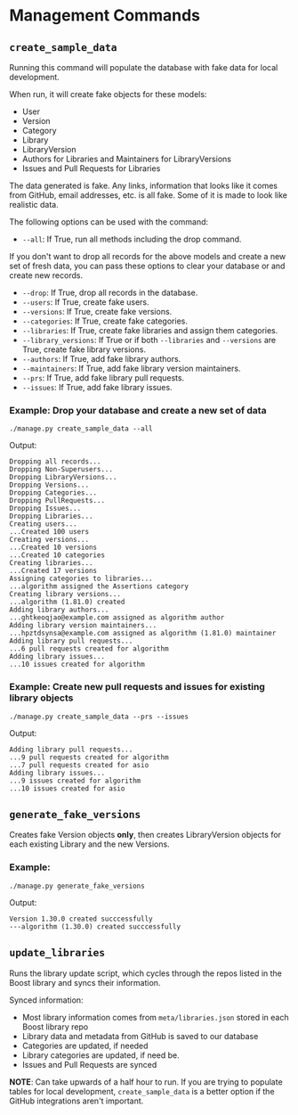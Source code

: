 # Management Commands

## `create_sample_data`

Running this command will populate the database with fake data for local development.

When run, it will create fake objects for these models:

- User
- Version
- Category
- Library
- LibraryVersion
- Authors for Libraries and Maintainers for LibraryVersions
- Issues and Pull Requests for Libraries

The data generated is fake. Any links, information that looks like it comes from GitHub, email addresses, etc. is all fake. Some of it is made to look like realistic data.

The following options can be used with the command:

- `--all`: If True, run all methods including the drop command.

If you don't want to drop all records for the above models and create a new set of fresh data, you can pass these options to clear your database or and create new records.

- `--drop`: If True, drop all records in the database.
- `--users`: If True, create fake users.
- `--versions`: If True, create fake versions.
- `--categories`: If True, create fake categories.
- `--libraries`: If True, create fake libraries and assign them categories.
- `--library_versions`: If True or if both `--libraries` and `--versions` are True, create fake library versions.
- `--authors`: If True, add fake library authors.
- `--maintainers`: If True, add fake library version maintainers.
- `--prs`: If True, add fake library pull requests.
- `--issues`: If True, add fake library issues.

### Example: Drop your database and create a new set of data

    ./manage.py create_sample_data --all

Output:

    Dropping all records...
    Dropping Non-Superusers...
    Dropping LibraryVersions...
    Dropping Versions...
    Dropping Categories...
    Dropping PullRequests...
    Dropping Issues...
    Dropping Libraries...
    Creating users...
    ...Created 100 users
    Creating versions...
    ...Created 10 versions
    ...Created 10 categories
    Creating libraries...
    ...Created 17 versions
    Assigning categories to libraries...
    ...algorithm assigned the Assertions category
    Creating library versions...
    ...algorithm (1.81.0) created
    Adding library authors...
    ...ghtkeoqjao@example.com assigned as algorithm author
    Adding library version maintainers...
    ...hpztdsynsa@example.com assigned as algorithm (1.81.0) maintainer
    Adding library pull requests...
    ...6 pull requests created for algorithm
    Adding library issues...
    ...10 issues created for algorithm


### Example: Create new pull requests and issues for existing library objects

    ./manage.py create_sample_data --prs --issues

Output:

    Adding library pull requests...
    ...9 pull requests created for algorithm
    ...7 pull requests created for asio
    Adding library issues...
    ...9 issues created for algorithm
    ...10 issues created for asio


## `generate_fake_versions`

Creates fake Version objects **only**, then creates LibraryVersion objects for each existing Library and the new Versions.

### Example:

    ./manage.py generate_fake_versions

Output:

    Version 1.30.0 created succcessfully
    ---algorithm (1.30.0) created succcessfully


## `update_libraries`

Runs the library update script, which cycles through the repos listed in the Boost library and syncs their information.

Synced information:

- Most library information comes from `meta/libraries.json` stored in each Boost library repo
- Library data and metadata from GitHub is saved to our database
- Categories are updated, if needed
- Library categories are updated, if need be.
- Issues and Pull Requests are synced

**NOTE**: Can take upwards of a half hour to run. If you are trying to populate tables for local development, `create_sample_data` is a better option if the GitHub integrations aren't important.
